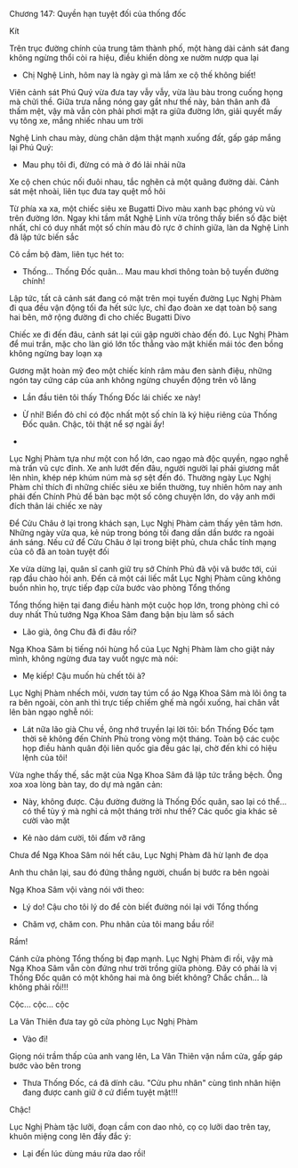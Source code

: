 




Chương 147: Quyền hạn tuyệt đối của thống đốc

Kít

Trên trục đường chính của trung tâm thành phố, một hàng dài cảnh sát đang không ngừng thổi còi ra hiệu, điều khiển dòng xe nườm nượp qua lại

- Chị Nghệ Linh, hôm nay là ngày gì mà lắm xe cộ thế không biết!

Viên cảnh sát Phú Quý vừa đưa tay vẫy vẫy, vừa làu bàu trong cuống họng mà chửi thề. Giữa trưa nắng nóng gay gắt như thế này, bản thân anh đã thấm mệt, vậy mà vẫn còn phải phơi mặt ra giữa đường lớn, giải quyết mấy vụ tông xe, mắng nhiếc nhau um trời

Nghệ Linh chau mày, dùng chân dậm thật mạnh xuống đất, gấp gáp mắng lại Phú Quý:

- Mau phụ tôi đi, đừng có mà ở đó lải nhải nữa

Xe cộ chen chúc nối đuôi nhau, tắc nghẽn cả một quãng đường dài. Cảnh sát mệt nhoài, liên tục đưa tay quệt mồ hôi

Từ phía xa xa, một chiếc siêu xe Bugatti Divo màu xanh bạc phóng vù vù trên đường lớn. Ngay khi tầm mắt Nghệ Linh vừa trông thấy biển số đặc biệt nhất, chỉ có duy nhất một số chín màu đỏ rực ở chính giữa, làn da Nghệ Linh đã lập tức biến sắc

Cô cầm bộ đàm, liên tục hét to:


- Thống... Thống Đốc quân... Mau mau khơi thông toàn bộ tuyến đường chính!

Lập tức, tất cả cảnh sát đang có mặt trên mọi tuyến đường Lục Nghị Phàm đi qua đều vận động tối đa hết sức lực, chỉ đạo đoàn xe dạt toàn bộ sang hai bên, mở rộng đường đi cho chiếc Bugatti Divo

Chiếc xe đi đến đâu, cảnh sát lại cúi gập người chào đến đó. Lục Nghị Phàm để mui trần, mặc cho làn gió lớn tốc thẳng vào mặt khiến mái tóc đen bồng không ngừng bay loạn xạ

Gương mặt hoàn mỹ đeo một chiếc kính râm màu đen sành điệu, những ngón tay cứng cáp của anh không ngừng chuyển động trên vô lăng

- Lần đầu tiên tôi thấy Thống Đốc lái chiếc xe này!

- Ừ nhỉ! Biển đỏ chỉ có độc nhất một số chín là ký hiệu riêng của Thống Đốc quân. Chậc, tôi thật nể sợ ngài ấy!

-

Lục Nghị Phàm tựa như một con hổ lớn, cao ngạo mà độc quyền, ngạo nghễ mà trấn vũ cực đỉnh. Xe anh lướt đến đâu, người người lại phải giương mắt lên nhìn, khép nép khúm núm mà sợ sệt đến đó. Thường ngày Lục Nghị Phàm chỉ thích đi những chiếc siêu xe biển thường, tuy nhiên hôm nay anh phải đến Chính Phủ để bàn bạc một số công chuyện lớn, do vậy anh mới đích thân lái chiếc xe này

Để Cửu Châu ở lại trong khách sạn, Lục Nghị Phàm cảm thấy yên tâm hơn. Những ngày vừa qua, kẻ núp trong bóng tối đang dần dần bước ra ngoài ánh sáng. Nếu cứ để Cửu Châu ở lại trong biệt phủ, chưa chắc tính mạng của cô đã an toàn tuyệt đối

Xe vừa dừng lại, quân sĩ canh giữ trụ sở Chính Phủ đã vội vã bước tới, cúi rạp đầu chào hỏi anh. Đến cả một cái liếc mắt Lục Nghị Phàm cũng không buồn nhìn họ, trực tiếp đạp cửa bước vào phòng Tổng thống

Tổng thống hiện tại đang điều hành một cuộc họp lớn, trong phòng chỉ có duy nhất Thủ tướng Ngạ Khoa Sâm đang bận bịu làm sổ sách

- Lão già, ông Chu đã đi đâu rồi?

Ngạ Khoa Sâm bị tiếng nói hùng hổ của Lục Nghị Phàm làm cho giật nảy mình, không ngừng đưa tay vuốt ngực mà nói:


- Mẹ kiếp! Cậu muốn hù chết tôi à?

Lục Nghị Phàm nhếch môi, vươn tay túm cổ áo Ngạ Khoa Sâm mà lôi ông ta ra bên ngoài, còn anh thì trực tiếp chiếm ghế mà ngồi xuống, hai chân vắt lên bàn ngạo nghễ nói:

- Lát nữa lão già Chu về, ông nhớ truyền lại lời tôi: bổn Thống Đốc tạm thời sẽ không đến Chính Phủ trong vòng một tháng. Toàn bộ các cuộc họp điều hành quân đội liên quốc gia đều gác lại, chờ đến khi có hiệu lệnh của tôi!

Vừa nghe thấy thế, sắc mặt của Ngạ Khoa Sâm đã lập tức trắng bệch. Ông xoa xoa lòng bàn tay, do dự mà ngăn cản:

- Này, không được. Cậu đường đường là Thống Đốc quân, sao lại có thể... có thể tùy ý mà nghỉ cả một tháng trời như thế? Các quốc gia khác sẽ cười vào mặt

- Kẻ nào dám cười, tôi đấm vỡ răng

Chưa để Ngạ Khoa Sâm nói hết câu, Lục Nghị Phàm đã hừ lạnh đe dọa

Anh thu chân lại, sau đó đứng thẳng người, chuẩn bị bước ra bên ngoài

Ngạ Khoa Sâm vội vàng nói với theo:

- Lý do! Cậu cho tôi lý do để còn biết đường nói lại với Tổng thống

- Chăm vợ, chăm con. Phu nhân của tôi mang bầu rồi!

Rầm!

Cánh cửa phòng Tổng thống bị đạp mạnh. Lục Nghị Phàm đi rồi, vậy mà Ngạ Khoa Sâm vẫn còn đứng như trời trồng giữa phòng. Đây có phải là vị Thống Đốc quân có một không hai mà ông biết không? Chắc chắn... là không phải rồi!!!



Cộc... cộc... cộc

La Vân Thiên đưa tay gõ cửa phòng Lục Nghị Phàm

- Vào đi!

Giọng nói trầm thấp của anh vang lên, La Vân Thiên vặn nắm cửa, gấp gáp bước vào bên trong

- Thưa Thống Đốc, cá đã dính câu. "Cửu phu nhân" cùng tình nhân hiện đang được canh giữ ở cứ điểm tuyệt mật!!!

Chậc!

Lục Nghị Phàm tặc lưỡi, đoạn cầm con dao nhỏ, cọ cọ lưỡi dao trên tay, khuôn miệng cong lên đầy đắc ý:

- Lại đến lúc dùng máu rửa dao rồi!




